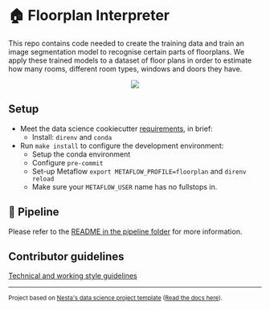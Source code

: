 # :house: Floorplan Interpreter

This repo contains code needed to create the training data and train an image segmentation model to recognise certain parts of floorplans. We apply these trained models to a dataset of floor plans in order to estimate how many rooms, different room types, windows and doors they have.

<p align="center">
  <img src="outputs/figures/test_fp.png" />
</p>

## Setup

- Meet the data science cookiecutter [requirements](http://nestauk.github.io/ds-cookiecutter/quickstart), in brief:
  - Install: `direnv` and `conda`
- Run `make install` to configure the development environment:
  - Setup the conda environment
  - Configure `pre-commit`
  - Set-up Metaflow `export METAFLOW_PROFILE=floorplan` and `direnv reload`
  - Make sure your `METAFLOW_USER` name has no fullstops in.

## :file_folder: Pipeline

Please refer to the [README in the pipeline folder](asf_floorplan_interpreter/pipeline/README.md) for more information.

## Contributor guidelines

[Technical and working style guidelines](https://github.com/nestauk/ds-cookiecutter/blob/master/GUIDELINES.md)

---

<small><p>Project based on <a target="_blank" href="https://github.com/nestauk/ds-cookiecutter">Nesta's data science project template</a>
(<a href="http://nestauk.github.io/ds-cookiecutter">Read the docs here</a>).
</small>
